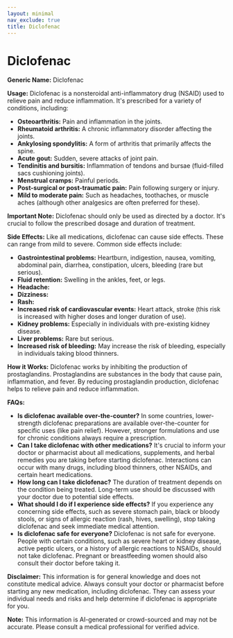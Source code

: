 ```yaml
---
layout: minimal
nav_exclude: true
title: Diclofenac
---
```


# Diclofenac

**Generic Name:** Diclofenac

**Usage:** Diclofenac is a nonsteroidal anti-inflammatory drug (NSAID) used to relieve pain and reduce inflammation.  It's prescribed for a variety of conditions, including:

* **Osteoarthritis:**  Pain and inflammation in the joints.
* **Rheumatoid arthritis:**  A chronic inflammatory disorder affecting the joints.
* **Ankylosing spondylitis:**  A form of arthritis that primarily affects the spine.
* **Acute gout:**  Sudden, severe attacks of joint pain.
* **Tendinitis and bursitis:**  Inflammation of tendons and bursae (fluid-filled sacs cushioning joints).
* **Menstrual cramps:**  Painful periods.
* **Post-surgical or post-traumatic pain:** Pain following surgery or injury.
* **Mild to moderate pain:** Such as headaches, toothaches, or muscle aches (although other analgesics are often preferred for these).

**Important Note:** Diclofenac should only be used as directed by a doctor.  It's crucial to follow the prescribed dosage and duration of treatment.


**Side Effects:**  Like all medications, diclofenac can cause side effects.  These can range from mild to severe. Common side effects include:

* **Gastrointestinal problems:**  Heartburn, indigestion, nausea, vomiting, abdominal pain, diarrhea, constipation, ulcers, bleeding (rare but serious).
* **Fluid retention:** Swelling in the ankles, feet, or legs.
* **Headache:**
* **Dizziness:**
* **Rash:**
* **Increased risk of cardiovascular events:**  Heart attack, stroke (this risk is increased with higher doses and longer duration of use).
* **Kidney problems:**  Especially in individuals with pre-existing kidney disease.
* **Liver problems:**  Rare but serious.
* **Increased risk of bleeding:**  May increase the risk of bleeding, especially in individuals taking blood thinners.


**How it Works:** Diclofenac works by inhibiting the production of prostaglandins. Prostaglandins are substances in the body that cause pain, inflammation, and fever. By reducing prostaglandin production, diclofenac helps to relieve pain and reduce inflammation.


**FAQs:**

* **Is diclofenac available over-the-counter?**  In some countries, lower-strength diclofenac preparations are available over-the-counter for specific uses (like pain relief). However, stronger formulations and use for chronic conditions always require a prescription.
* **Can I take diclofenac with other medications?**  It's crucial to inform your doctor or pharmacist about all medications, supplements, and herbal remedies you are taking before starting diclofenac.  Interactions can occur with many drugs, including blood thinners, other NSAIDs, and certain heart medications.
* **How long can I take diclofenac?**  The duration of treatment depends on the condition being treated.  Long-term use should be discussed with your doctor due to potential side effects.
* **What should I do if I experience side effects?** If you experience any concerning side effects, such as severe stomach pain, black or bloody stools, or signs of allergic reaction (rash, hives, swelling), stop taking diclofenac and seek immediate medical attention.
* **Is diclofenac safe for everyone?**  Diclofenac is not safe for everyone.  People with certain conditions, such as severe heart or kidney disease, active peptic ulcers, or a history of allergic reactions to NSAIDs, should not take diclofenac.  Pregnant or breastfeeding women should also consult their doctor before taking it.

**Disclaimer:** This information is for general knowledge and does not constitute medical advice.  Always consult your doctor or pharmacist before starting any new medication, including diclofenac.  They can assess your individual needs and risks and help determine if diclofenac is appropriate for you.


**Note:** This information is AI-generated or crowd-sourced and may not be accurate. Please consult a medical professional for verified advice.